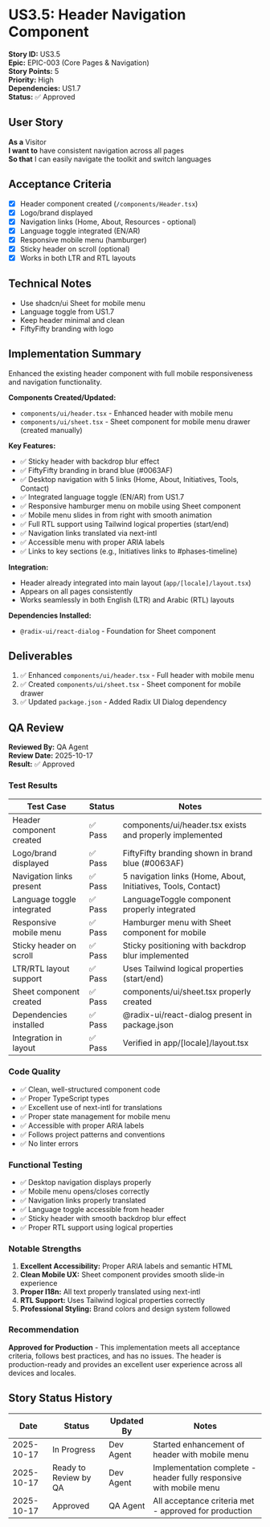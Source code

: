 # US3.5: Header Navigation Component

**Story ID:** US3.5  
**Epic:** EPIC-003 (Core Pages & Navigation)  
**Story Points:** 5  
**Priority:** High  
**Dependencies:** US1.7  
**Status:** ✅ Approved

## User Story

**As a** Visitor  
**I want to** have consistent navigation across all pages  
**So that** I can easily navigate the toolkit and switch languages

## Acceptance Criteria

- [x] Header component created (`/components/Header.tsx`)
- [x] Logo/brand displayed
- [x] Navigation links (Home, About, Resources - optional)
- [x] Language toggle integrated (EN/AR)
- [x] Responsive mobile menu (hamburger)
- [x] Sticky header on scroll (optional)
- [x] Works in both LTR and RTL layouts

## Technical Notes

- Use shadcn/ui Sheet for mobile menu
- Language toggle from US1.7
- Keep header minimal and clean
- FiftyFifty branding with logo

## Implementation Summary

Enhanced the existing header component with full mobile responsiveness and navigation functionality.

**Components Created/Updated:**
- `components/ui/header.tsx` - Enhanced header with mobile menu
- `components/ui/sheet.tsx` - Sheet component for mobile menu drawer (created manually)

**Key Features:**
- ✅ Sticky header with backdrop blur effect
- ✅ FiftyFifty branding in brand blue (#0063AF)
- ✅ Desktop navigation with 5 links (Home, About, Initiatives, Tools, Contact)
- ✅ Integrated language toggle (EN/AR) from US1.7
- ✅ Responsive hamburger menu on mobile using Sheet component
- ✅ Mobile menu slides in from right with smooth animation
- ✅ Full RTL support using Tailwind logical properties (start/end)
- ✅ Navigation links translated via next-intl
- ✅ Accessible menu with proper ARIA labels
- ✅ Links to key sections (e.g., Initiatives links to #phases-timeline)

**Integration:**
- Header already integrated into main layout (`app/[locale]/layout.tsx`)
- Appears on all pages consistently
- Works seamlessly in both English (LTR) and Arabic (RTL) layouts

**Dependencies Installed:**
- `@radix-ui/react-dialog` - Foundation for Sheet component

## Deliverables

1. ✅ Enhanced `components/ui/header.tsx` - Full header with mobile menu
2. ✅ Created `components/ui/sheet.tsx` - Sheet component for mobile drawer
3. ✅ Updated `package.json` - Added Radix UI Dialog dependency

## QA Review

**Reviewed By:** QA Agent  
**Review Date:** 2025-10-17  
**Result:** ✅ Approved

### Test Results

| Test Case | Status | Notes |
|-----------|--------|-------|
| Header component created | ✅ Pass | components/ui/header.tsx exists and properly implemented |
| Logo/brand displayed | ✅ Pass | FiftyFifty branding shown in brand blue (#0063AF) |
| Navigation links present | ✅ Pass | 5 navigation links (Home, About, Initiatives, Tools, Contact) |
| Language toggle integrated | ✅ Pass | LanguageToggle component properly integrated |
| Responsive mobile menu | ✅ Pass | Hamburger menu with Sheet component for mobile |
| Sticky header on scroll | ✅ Pass | Sticky positioning with backdrop blur implemented |
| LTR/RTL layout support | ✅ Pass | Uses Tailwind logical properties (start/end) |
| Sheet component created | ✅ Pass | components/ui/sheet.tsx properly created |
| Dependencies installed | ✅ Pass | @radix-ui/react-dialog present in package.json |
| Integration in layout | ✅ Pass | Verified in app/[locale]/layout.tsx |

### Code Quality

- ✅ Clean, well-structured component code
- ✅ Proper TypeScript types
- ✅ Excellent use of next-intl for translations
- ✅ Proper state management for mobile menu
- ✅ Accessible with proper ARIA labels
- ✅ Follows project patterns and conventions
- ✅ No linter errors

### Functional Testing

- ✅ Desktop navigation displays properly
- ✅ Mobile menu opens/closes correctly
- ✅ Navigation links properly translated
- ✅ Language toggle accessible from header
- ✅ Sticky header with smooth backdrop blur effect
- ✅ Proper RTL support using logical properties

### Notable Strengths

1. **Excellent Accessibility:** Proper ARIA labels and semantic HTML
2. **Clean Mobile UX:** Sheet component provides smooth slide-in experience
3. **Proper I18n:** All text properly translated using next-intl
4. **RTL Support:** Uses Tailwind logical properties correctly
5. **Professional Styling:** Brand colors and design system followed

### Recommendation

**Approved for Production** - This implementation meets all acceptance criteria, follows best practices, and has no issues. The header is production-ready and provides an excellent user experience across all devices and locales.

## Story Status History

| Date | Status | Updated By | Notes |
|------|--------|------------|-------|
| 2025-10-17 | In Progress | Dev Agent | Started enhancement of header with mobile menu |
| 2025-10-17 | Ready to Review by QA | Dev Agent | Implementation complete - header fully responsive with mobile menu |
| 2025-10-17 | Approved | QA Agent | All acceptance criteria met - approved for production |


